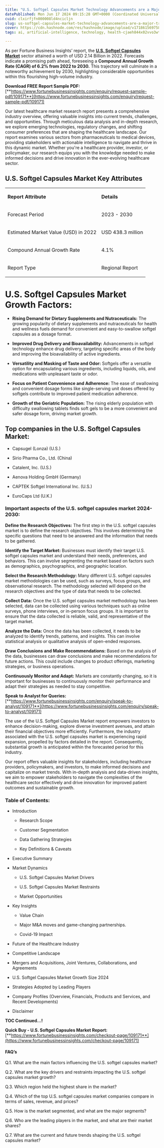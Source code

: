 ```yaml
---
title: "U.S. Softgel Capsules Market Technology Advancements are a Major Trend."
datePublished: Mon Jun 17 2024 09:15:28 GMT+0000 (Coordinated Universal Time)
cuid: clxirfjfn000008ld4ncicljn
slug: us-softgel-capsules-market-technology-advancements-are-a-major-trend
cover: https://cdn.hashnode.com/res/hashnode/image/upload/v1718615697582/74bc7766-de7f-4699-b4fa-506300988f94.png
tags: ai, artificial-intelligence, technology, health-cjaeh844x02vvo3wtj5r2s75q, us-softgel-capsules-market

---
```


As per Fortune Business Insights’ report, the [**U.S. Softgel Capsules Market**](https://www.fortunebusinessinsights.com/u-s-softgel-capsules-market-109171) sector attained a worth of USD 2.14 Billion in 2022. Forecasts indicate a promising path ahead, foreseeing a **Compound Annual Growth Rate (CAGR) of 6.2% from 2022 to 2030.** This trajectory will culminate in a noteworthy achievement by 2030, highlighting considerable opportunities within this flourishing high-volume industry.

**Download FREE Report Sample PDF:** [**https://www.fortunebusinessinsights.com/enquiry/request-sample-pdf/109171**](https://www.fortunebusinessinsights.com/enquiry/request-sample-pdf/109171)

Our latest healthcare market research report presents a comprehensive industry overview, offering valuable insights into current trends, challenges, and opportunities. Through meticulous data analysis and in-depth research, we explore emerging technologies, regulatory changes, and shifting consumer preferences that are shaping the healthcare landscape. Our report examines various sectors from pharmaceuticals to medical devices, providing stakeholders with actionable intelligence to navigate and thrive in this dynamic market. Whether you're a healthcare provider, investor, or policymaker, our research equips you with the knowledge needed to make informed decisions and drive innovation in the ever-evolving healthcare sector.

## **U.S. Softgel Capsules Market Key Attributes**

<table><tbody><tr><td colspan="1" rowspan="1"><p><strong>Report Attribute</strong></p></td><td colspan="1" rowspan="1"><p><strong>Details</strong></p></td></tr><tr><td colspan="1" rowspan="1"><p>Forecast Period</p></td><td colspan="1" rowspan="1"><p>2023 - 2030</p></td></tr><tr><td colspan="1" rowspan="1"><p>Estimated Market Value (USD) in&nbsp;2022</p></td><td colspan="1" rowspan="1"><p>USD 438.3 million</p></td></tr><tr><td colspan="1" rowspan="1"><p>Compound Annual Growth Rate</p></td><td colspan="1" rowspan="1"><p>4.1%</p></td></tr><tr><td colspan="1" rowspan="1"><p>Report Type</p></td><td colspan="1" rowspan="1"><p>Regional Report</p></td></tr></tbody></table>

# U.S. Softgel Capsules Market Growth Factors:

* **Rising Demand for Dietary Supplements and Nutraceuticals:** The growing popularity of dietary supplements and nutraceuticals for health and wellness fuels demand for convenient and easy-to-swallow softgel capsules as a dosage format.
    
* **Improved Drug Delivery and Bioavailability:** Advancements in softgel technology enhance drug delivery, targeting specific areas of the body and improving the bioavailability of active ingredients.
    
* **Versatility and Masking of Taste and Odor:** Softgels offer a versatile option for encapsulating various ingredients, including liquids, oils, and medications with unpleasant taste or odor.
    
* **Focus on Patient Convenience and Adherence:** The ease of swallowing and convenient dosage forms like single-serving unit doses offered by softgels contribute to improved patient medication adherence.
    
* **Growth of the Geriatric Population:** The rising elderly population with difficulty swallowing tablets finds soft gels to be a more convenient and safer dosage form, driving market growth.
    

## **Top companies in the U.S. Softgel Capsules Market:**

* Capsugel (Lonza) (U.S.)
    
* Sirio Pharma Co., Ltd. (China)
    
* Catalent, Inc. (U.S.)
    
* Aenova Holding GmbH (Germany)
    
* CAPTEK Softgel International Inc. (U.S.)
    
* EuroCaps Ltd (U.K.)
    

### **Important aspects of the U.S. softgel capsules market 2024-2030:**

**Define the Research Objectives:** The first step in the U.S. softgel capsules market is to define the research objectives. This involves determining the specific questions that need to be answered and the information that needs to be gathered.

**Identify the Target Market:** Businesses must identify their target U.S. softgel capsules market and understand their needs, preferences, and behaviors. This can involve segmenting the market based on factors such as demographics, psychographics, and geographic location.

**Select the Research Methodology:** Many different U.S. softgel capsules market methodologies can be used, such as surveys, focus groups, and observational research. The methodology selected will depend on the research objectives and the type of data that needs to be collected.

**Collect Data:** Once the U.S. softgel capsules market methodology has been selected, data can be collected using various techniques such as online surveys, phone interviews, or in-person focus groups. It is important to ensure that the data collected is reliable, valid, and representative of the target market.

**Analyze the Data:** Once the data has been collected, it needs to be analyzed to identify trends, patterns, and insights. This can involve statistical analysis or qualitative analysis of open-ended responses.

**Draw Conclusions and Make Recommendations:** Based on the analysis of the data, businesses can draw conclusions and make recommendations for future actions. This could include changes to product offerings, marketing strategies, or business operations.

**Continuously Monitor and Adapt:** Markets are constantly changing, so it is important for businesses to continuously monitor their performance and adapt their strategies as needed to stay competitive.

**Speak to Analyst for Queries:** [**https://www.fortunebusinessinsights.com/enquiry/speak-to-analyst/109171**](https://www.fortunebusinessinsights.com/enquiry/speak-to-analyst/109171)

The use of the U.S. Softgel Capsules Market report empowers investors to enhance decision-making, explore diverse investment avenues, and attain their financial objectives more efficiently. Furthermore, the industry associated with the U.S. softgel capsules market is experiencing rapid expansion, propelled by factors detailed in the report. Consequently, substantial growth is anticipated within the forecasted period for this industry.

Our report offers valuable insights for stakeholders, including healthcare providers, policymakers, and investors, to make informed decisions and capitalize on market trends. With in-depth analysis and data-driven insights, we aim to empower stakeholders to navigate the complexities of the healthcare sector effectively and drive innovation for improved patient outcomes and sustainable growth.

### **Table of Contents:**

* Introduction
    
    * Research Scope
        
    * Customer Segmentation
        
    * Data Gathering Strategies
        
    * Key Definitions & Caveats
        
* Executive Summary
    
* Market Dynamics
    
    * U.S. Softgel Capsules Market Drivers
        
    * U.S. Softgel Capsules Market Restraints
        
    * Market Opportunities
        
* Key Insights
    
    * Value Chain
        
    * Major M&A moves and game-changing partnerships.
        
    * Covid-19 Impact
        
* Future of the Healthcare Industry
    
* Competitive Landscape
    
* Mergers and Acquisitions, Joint Ventures, Collaborations, and Agreements
    
* U.S. Softgel Capsules Market Growth Size 2024
    
* Strategies Adopted by Leading Players
    
* Company Profiles (Overview, Financials, Products and Services, and Recent Developments)
    
* Disclaimer
    

**TOC Continued…!**

**Quick Buy - U.S. Softgel Capsules Market Report:** [**https://www.fortunebusinessinsights.com/checkout-page/109171**](https://www.fortunebusinessinsights.com/checkout-page/109171)

#### **FAQ’s**

Q.1. What are the main factors influencing the U.S. softgel capsules market?

Q.2. What are the key drivers and restraints impacting the U.S. softgel capsules market growth?

Q.3. Which region held the highest share in the market?

Q.4. Which of the top U.S. softgel capsules market companies compare in terms of sales, revenue, and prices?

Q.5. How is the market segmented, and what are the major segments?

Q.6. Who are the leading players in the market, and what are their market shares?

Q.7. What are the current and future trends shaping the U.S. softgel capsules market?